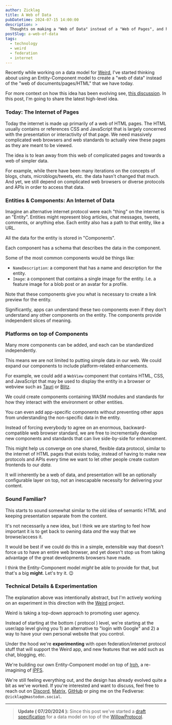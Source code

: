 ```yaml
---
author: Zicklag
title: A Web of Data
pubDatetime: 2024-07-15 14:00:00
description: >
  Thoughts on making a "Web of Data" instead of a "Web of Pages", and how that might let us take a step away from the dominance of large, complicated browsers.
postSlug: a-web-of-data
tags:
  - technology
  - weird
  - federation
  - internet
---
```


Recently while working on a data model for [Weird], I've started thinking about using an
Entity-Component model to create a "web of data" instead of the "web of documents/pages/HTML" that
we have today.

For more context on how this idea has been evolving see, [this discussion][discussion]. In this
post, I'm going to share the latest high-level idea.

[Weird]: https://github.com/commune-os/weird
[Iroh]: https://iroh.computer
[discussion]: https://github.com/commune-os/weird/discussions/32#discussioncomment-10044252

### Today: The Internet of Pages

Today the internet is made up primarily of a web of HTML pages. The HTML usually contains or
references CSS and JavaScript that is largely concerned with the presentation or interactivity of
that page. We need massively complicated web browsers and web standards to actually view these pages
as they are meant to be viewed.

The idea is to lean away from this web of complicated pages and towards a web of simpler data.

For example, while there have been many iterations on the concepts of blogs, chats,
microblogs/tweets, etc. the data hasn't changed that much. And yet, we still depend on complicated
web browsers or diverse protocols and APIs in order to access that data.

### Entities & Components: An Internet of Data

Imagine an alternative internet protocol were each "thing" on the internet is an "Entity". Entities
might represent blog articles, chat messages, tweets, comments, or anything else. Each entity also has
a path to that entity, like a URL.

All the data for the entity is stored in "Components".

Each component has a schema that describes the data in the component.

Some of the most common components would be things like:

- `NameDescription`: a component that has a name and description for the entity.
- `Image`: a component that contains a single image for the entity. I.e. a feature image for a blob
  post or an avatar for a profile.

Note that these components give you what is necessary to create a link preview for the entity.

Significantly, apps can understand these two components even if they don't understand any other
components on the entity. The components provide independent slices of meaning.

### Platforms on top of Components

Many more components can be added, and each can be standardized independently.

<!-- Applications can incrementally understand entities, and different applications can add and -->
<!-- manipulate different components on the same entity. -->

This means we are not limited to putting simple data in our web. We could expand our components to
include platform-related enhancements.

For example, we could add a `WebView` component that contains HTML, CSS, and JavaScript that may be
used to display the entity in a browser or webview such as [Tauri] or [Blitz].

We could create components containing WASM modules and standards for how they interact with the
environment or other entities.

You can even add app-specific components without preventing other apps from
understanding the non-specific data in the entity.

Instead of forcing everybody to agree on an enormous, backward-compatible web browser standard, we
are free to incrementally develop new components and standards that can live side-by-side for
enhancement.

This might help us converge on one shared, flexible data protocol, similar to the internet of HTML
pages that exists today, instead of having to make new protocols and APIs every time we want to let
other people create custom frontends to our _data_.

It will inherently be a web of data, and presentation will be an optionally configurable layer on
top, not an inescapable necessity for delivering your content.

[Tauri]: https://tauri.app/
[Blitz]: https://github.com/DioxusLabs/blitz

### Sound Familiar?

This starts to sound somewhat similar to the old idea of semantic HTML and keeping presentation
separate from the content.

It's not necessarily a new idea, but I think we are starting to feel how important it is to get back
to owning data _and_ the way that we browse/access it.

It would be best if we could do this in a simple, extensible way that doesn't force us to have an
entire web browser, and yet doesn't stop us from taking advantage of the great developments browsers
have made.

I think the Entity-Component model _might_ be able to provide for that, but that's a big **might**.
Let's try it. 😉

### Technical Details & Experimentation

The explanation above was intentionally abstract, but I'm actively working on an experiment in this
direction with the [Weird] project.

Weird is taking a top-down approach to promoting user agency.

Instead of starting at the bottom ( protocol ) level, we're starting at the user/app level giving
you 1) an alternative to "login with Google" and 2) a way to have your own personal website that you
control.

Under the hood we're **experimenting** with open federation/internet protocol stuff that will
support the Weird app, and new features that we add such as chat, blogging, etc.

We're building our own Entity-Component model on top of [Iroh], a re-imagining of [IPFS].

We're still feeling everything out, and the design has already evolved quite a bit as we've worked.
If you're interested and want to discuss, feel free to reach out on [Discord], [Matrix], [GitHub] or
ping me on the Fediverse: `@zicklag@mastodon.social`.

[Discord]: https://discord.gg/mbQYgFVBQx
[Matrix]: https://matrix.to/#/#discord:commune.sh
[GitHub]: https://github.com/commune-os/weird/discussions
[IPFS]: https://ipfs.tech/

---

> **Update ( 07/20/2024 ):** Since this post we've started a [draft
> specification](https://github.com/commune-os/agentic-fediverse/blob/main/leaf-protocol-draft.md)
> for a data model on top of the [WillowProtocol](https://willowprotocol.org).
